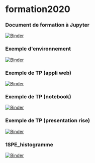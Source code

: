 # formation2020

### Document de formation à Jupyter
[![Binder](https://mybinder.org/badge_logo.svg)](https://mybinder.org/v2/gh/OlivierDalmasso/formation2020/master?filepath=presentation.ipynb)

### Exemple d'environnement
[![Binder](https://mybinder.org/badge_logo.svg)](https://mybinder.org/v2/gh/OlivierDalmasso/formation2020/master?urlpath=apps/environnement.ipynb)

### Exemple de TP (appli web)
[![Binder](https://mybinder.org/badge_logo.svg)](https://mybinder.org/v2/gh/OlivierDalmasso/formation2020/master?urlpath=apps/refraction2.ipynb)

### Exemple de TP (notebook)
[![Binder](https://mybinder.org/badge_logo.svg)](https://mybinder.org/v2/gh/OlivierDalmasso/formation2020/master?filepath=refraction2.ipynb)

### Exemple de TP (presentation rise)
[![Binder](https://mybinder.org/badge_logo.svg)](https://mybinder.org/v2/gh/OlivierDalmasso/formation2020/master?filepath=refraction2_pres.ipynb)


### 1SPE_histogramme
[![Binder](https://mybinder.org/badge_logo.svg)](https://mybinder.org/v2/gh/OlivierDalmasso/formation2020/master?filepath=1SPE_histogramme_pres.ipynb)
